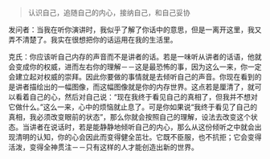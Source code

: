> 认识自己，追随自己的内心，接纳自己，和自己妥协

发问者：当我在听你演讲时，我似乎了解了你话中的意思，但是一离开这里，我又弄不清楚了。我实在很想把你的话运用在我的生活里。

克氏：你应该听自己内存的声音而不是讲者的话。若是一味听从讲者的话语，他就会变成你的权威，进而左右你的理解－－这是最恐怖的事，因为这么一来，你一定会建立起对权威的崇拜。因此你要做的事情就是去倾听自己的声音。你现在看到的是讲者描绘出的一幅图像，而这幅图像就是你的内存世界。这点若是厘清了，就可以看着自己的心，然后对自己说：“现在我终于看见自己的真相了，但我并不想对它做什么。”这么一来，心中的烦恼就止息了。可是你如果说“我终于看见了自己的真相，我必须改变眼前的状态”，那么你就会按照自己的理解，设法去改变这个状态。当讲者在说话时，若是能静静地倾听自己的内心，那么从这份倾听之中就会出现清明的认知，你的心会因此而变得健全茁壮。它既不臣服，也不抗拒；它会变得活泼，变得全神贯注－－只有这样的人才能创造出新的世界。
